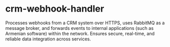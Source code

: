 # crm-webhook-handler
Processes webhooks from a CRM system over HTTPS, uses RabbitMQ as a message broker, and forwards events to internal applications (such as Armenian software) within the network. Ensures secure, real-time, and reliable data integration across services.

